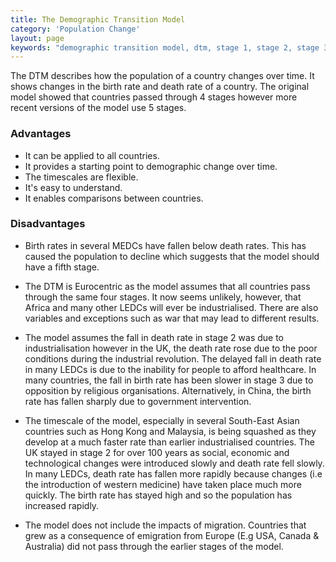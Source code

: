 ```yaml
---
title: The Demographic Transition Model
category: 'Population Change'
layout: page
keywords: "demographic transition model, dtm, stage 1, stage 2, stage 3, stage 4, stage 5, birth rate, death rate, natural increase"
---
```


The DTM describes how the population of a country changes over time. It shows changes in the birth rate and death rate of a country. The original model showed that countries passed through 4 stages however more recent versions of the model use 5 stages.

### Advantages

- It can be applied to all countries.
- It provides a starting point to demographic change over time.
- The timescales are flexible.
- It's easy to understand.
- It enables comparisons between countries.

### Disadvantages

- Birth rates in several MEDCs have fallen below death rates. This has caused the population to decline which suggests that the model should have a fifth stage.

- The DTM is Eurocentric as the model assumes that all countries pass through the same four stages. It now seems unlikely, however, that Africa and many other LEDCs will ever be industrialised. There are also variables and exceptions such as war that may lead to different results.  

- The model assumes the fall in death rate in stage 2 was due to industrialisation however in the UK, the death rate rose due to the poor conditions during the industrial revolution. The delayed fall in death rate in many LEDCs is due to the inability for people to afford healthcare. In many countries, the fall in birth rate has been slower in stage 3 due to opposition by religious organisations. Alternatively, in China, the birth rate has fallen sharply due to government intervention. 

- The timescale of the model, especially in several South-East Asian countries such as Hong Kong and Malaysia, is being squashed as they develop at a much faster rate than earlier industrialised countries. The UK stayed in stage 2 for over 100 years as social, economic and technological changes were introduced slowly and death rate fell slowly. In many LEDCs, death rate has fallen more rapidly because changes (i.e the introduction of western medicine) have taken place much more quickly. The birth rate has stayed high and so the population has increased rapidly. 

- The model does not include the impacts of migration. Countries that grew as a consequence of emigration from Europe (E.g USA, Canada & Australia) did not pass through the earlier stages of the model. 